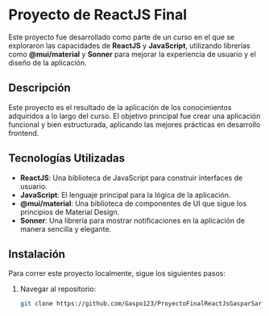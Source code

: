 # Proyecto de ReactJS Final

Este proyecto fue desarrollado como parte de un curso en el que se exploraron las capacidades de **ReactJS** y **JavaScript**, utilizando librerías como **@mui/material** y **Sonner** para mejorar la experiencia de usuario y el diseño de la aplicación.

## Descripción

Este proyecto es el resultado de la aplicación de los conocimientos adquiridos a lo largo del curso. El objetivo principal fue crear una aplicación funcional y bien estructurada, aplicando las mejores prácticas en desarrollo frontend.

## Tecnologías Utilizadas

- **ReactJS**: Una biblioteca de JavaScript para construir interfaces de usuario.
- **JavaScript**: El lenguaje principal para la lógica de la aplicación.
- **@mui/material**: Una biblioteca de componentes de UI que sigue los principios de Material Design.
- **Sonner**: Una librería para mostrar notificaciones en la aplicación de manera sencilla y elegante.

## Instalación

Para correr este proyecto localmente, sigue los siguientes pasos:

1. Navegar al repositorio:
   ```bash
   git clone https://github.com/Gaspo123/ProyectoFinalReactJsGasparSarasola
   ```
